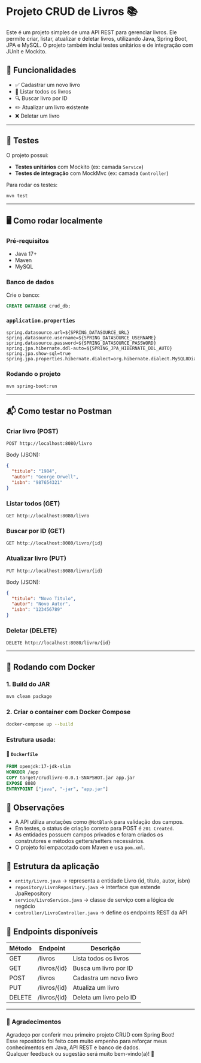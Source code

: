 # Projeto CRUD de Livros 📚

Este é um projeto simples de uma API REST para gerenciar livros. Ele permite criar, listar, atualizar e deletar livros, utilizando Java, Spring Boot, JPA e MySQL. O projeto também inclui testes unitários e de integração com JUnit e Mockito.

## 🚀 Funcionalidades

- ✅ Cadastrar um novo livro
- 📖 Listar todos os livros
- 🔍 Buscar livro por ID
- ✏️ Atualizar um livro existente
- ❌ Deletar um livro

---

## 🧪 Testes

O projeto possui:

- **Testes unitários** com Mockito (ex: camada `Service`)
- **Testes de integração** com MockMvc (ex: camada `Controller`)

Para rodar os testes:

```bash
mvn test
```

---

## 🖥️ Como rodar localmente

### Pré-requisitos

- Java 17+
- Maven
- MySQL

### Banco de dados

Crie o banco:

```sql
CREATE DATABASE crud_db;
```

### `application.properties`

```properties
spring.datasource.url=${SPRING_DATASOURCE_URL}
spring.datasource.username=${SPRING_DATASOURCE_USERNAME}
spring.datasource.password=${SPRING_DATASOURCE_PASSWORD}
spring.jpa.hibernate.ddl-auto=${SPRING_JPA_HIBERNATE_DDL_AUTO}
spring.jpa.show-sql=true
spring.jpa.properties.hibernate.dialect=org.hibernate.dialect.MySQL8Dialect
```

### Rodando o projeto

```bash
mvn spring-boot:run
```

---

## 📬 Como testar no Postman

### Criar livro (POST)
```
POST http://localhost:8080/livro
```
Body (JSON):

```json
{
  "titulo": "1984",
  "autor": "George Orwell",
  "isbn": "987654321"
}
```

### Listar todos (GET)
```
GET http://localhost:8080/livro
```

### Buscar por ID (GET)
```
GET http://localhost:8080/livro/{id}
```

### Atualizar livro (PUT)
```
PUT http://localhost:8080/livro/{id}
```
Body (JSON):

```json
{
  "titulo": "Novo Título",
  "autor": "Novo Autor",
  "isbn": "123456789"
}
```

### Deletar (DELETE)
```
DELETE http://localhost:8080/livro/{id}
```

---

## 🐳 Rodando com Docker

### 1. Build do JAR

```bash
mvn clean package
```

### 2. Criar o container com Docker Compose

```bash
docker-compose up --build
```

### Estrutura usada:

#### 📄 `Dockerfile`

```dockerfile
FROM openjdk:17-jdk-slim
WORKDIR /app
COPY target/crudlivro-0.0.1-SNAPSHOT.jar app.jar
EXPOSE 8080
ENTRYPOINT ["java", "-jar", "app.jar"]
```


## 📌 Observações

- A API utiliza anotações como `@NotBlank` para validação dos campos.
- Em testes, o status de criação correto para POST é `201 Created`.
- As entidades possuem campos privados e foram criados os construtores e métodos getters/setters necessários.
- O projeto foi empacotado com Maven e usa `pom.xml`.


## 📁 Estrutura da aplicação

- `entity/Livro.java` → representa a entidade Livro (id, título, autor, isbn)
- `repository/LivroRepository.java` → interface que estende JpaRepository
- `service/LivroService.java` → classe de serviço com a lógica de negócio
- `controller/LivroController.java` → define os endpoints REST da API

## 🧪 Endpoints disponíveis

| Método | Endpoint         | Descrição                 |
|--------|------------------|---------------------------|
| GET    | /livros          | Lista todos os livros     |
| GET    | /livros/{id}     | Busca um livro por ID     |
| POST   | /livros          | Cadastra um novo livro    |
| PUT    | /livros/{id}     | Atualiza um livro         |
| DELETE | /livros/{id}     | Deleta um livro pelo ID   |

---

### 💬 Agradecimentos

Agradeço por conferir meu primeiro projeto CRUD com Spring Boot!  
Esse repositório foi feito com muito empenho para reforçar meus conhecimentos em Java, API REST e banco de dados.  
Qualquer feedback ou sugestão será muito bem-vindo(a)! 🚀